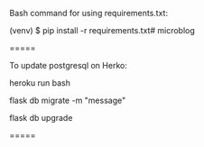 Bash command for using requirements.txt:

(venv) $ pip install -r requirements.txt# microblog


=====

To update postgresql on Herko:

heroku run bash

flask db migrate -m "message"

flask db upgrade

=====
